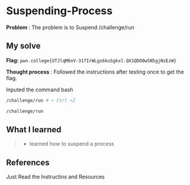 
# Suspending-Process

**Problem** : The problem is to Suspend /challenge/run

## My solve

**Flag:** `pwn.college{UTJlqM6nV-31fIrWLgs6kuSgkxl.QX1QDO0wSN5gjNzEzW}`

**Thought process** :   Followed the instructions after testing once to get the flag.

Inputed the command
bash
```bash
/challenge/run # + Ctrl +Z

/challenge/run 
```


## What I learned
> * learned how to suspend a process
## References 
Just Read the Instructins and Resources
